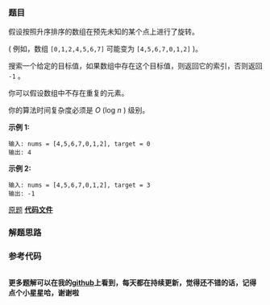 ### 题目
假设按照升序排序的数组在预先未知的某个点上进行了旋转。

( 例如，数组 `[0,1,2,4,5,6,7]` 可能变为 `[4,5,6,7,0,1,2]` )。

搜索一个给定的目标值，如果数组中存在这个目标值，则返回它的索引，否则返回 `-1` 。

你可以假设数组中不存在重复的元素。

你的算法时间复杂度必须是  _O_ (log  _n_ ) 级别。

**示例 1:**

    
    
    输入: nums = [4,5,6,7,0,1,2], target = 0
    输出: 4
    

**示例  2:**

    
    
    输入: nums = [4,5,6,7,0,1,2], target = 3
    输出: -1

[原题](https://leetcode-cn.com/problems/search-in-rotated-sorted-array/)    **[代码文件]()**


### 解题思路




### 参考代码

```go


```




**更多题解可以在我的[github](https://github.com/LZH139/leetcode_Go)上看到，每天都在持续更新，觉得还不错的话，记得点个小星星哈，谢谢啦**
